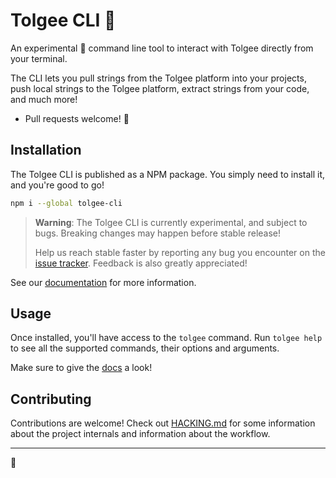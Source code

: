 # Tolgee CLI 🐁

An experimental 🧪 command line tool to interact with Tolgee directly from your terminal.

The CLI lets you pull strings from the Tolgee platform into your projects, push local strings to the Tolgee platform,
extract strings from your code, and much more!

- Pull requests welcome! 🤩

## Installation
The Tolgee CLI is published as a NPM package. You simply need to install it, and you're good to go!
```sh
npm i --global tolgee-cli
```

> **Warning**: The Tolgee CLI is currently experimental, and subject to bugs. Breaking changes may happen before stable release!
>
> Help us reach stable faster by reporting any bug you encounter on the [issue tracker](https://github.com/tolgee/tolgee-cli/issues/new?labels=bug).
> Feedback is also greatly appreciated!

See our [documentation](https://tolgee.io/tolgee-cli/installation) for more information.

## Usage
Once installed, you'll have access to the `tolgee` command. Run `tolgee help` to see all the supported commands, their
options and arguments.

Make sure to give the [docs](https://tolgee.io/tolgee-cli/usage) a look!

## Contributing
Contributions are welcome! Check out [HACKING.md](HACKING.md) for some information about the project internals and
information about the workflow.

----
🧀
